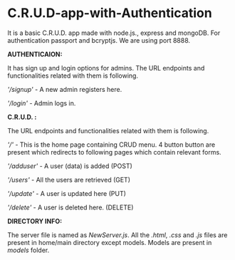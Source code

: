 # C.R.U.D-app-with-Authentication
It is a basic C.R.U.D. app made with node.js., express and mongoDB. For authentication passport and bcryptjs. We are using port 8888.

**AUTHENTICAION:**

It has sign up and login options for admins. The URL endpoints and functionalities related with them is following.

*'/signup'* - A new admin registers here.

*'/login'* - Admin logs in.

**C.R.U.D. :**

The URL endpoints and functionalities related with them is following.

*'/'* - This is the home page containing CRUD menu. 4 button button are present which redirects to following pages which contain relevant forms.

*'/adduser'* - A user (data) is added (POST)

*'/users'* - All the users are retrieved (GET)

*'/update'* - A user is updated here (PUT)

*'/delete'* - A user is deleted here. (DELETE)

**DIRECTORY INFO:**

The server file is named as *NewServer.js*. All the *.html*, *.css* and *.js* files are present in home/main directory except models. Models are present in *models* folder.

